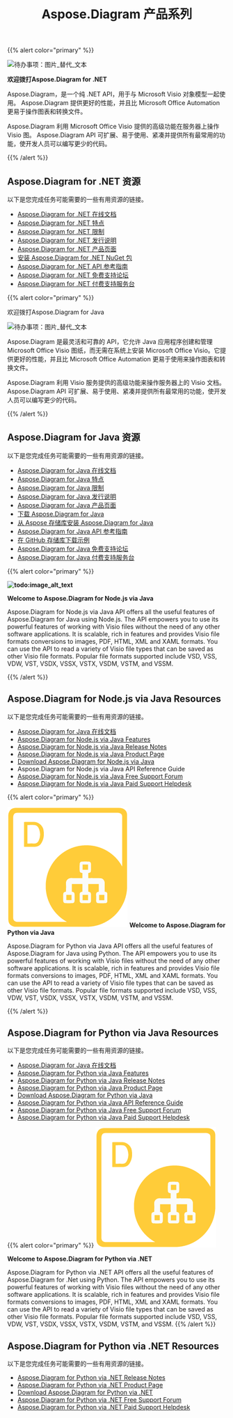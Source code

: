 ﻿---
title: Aspose.Diagram 产品系列
type: docs
description: Aspose.Diagram provides Visio file formats conversions to images, PDF, HTML, XML and XAML formats. Popular file formats supported include VSD, VSS, VDW, VST, VSDX, VSSX, VSTX, VSDM, VSTM, and VSSM.
weight: 10
url: /zh/
---
{{% alert color="primary" %}} 

![待办事项：图片_替代_文本](home_1.png)

**欢迎拨打Aspose.Diagram for .NET**

Aspose.Diagram，是一个纯 .NET API，用于与 Microsoft Visio 对象模型一起使用。 Aspose.Diagram 提供更好的性能，并且比 Microsoft Office Automation 更易于操作图表和转换文件。

Aspose.Diagram 利用 Microsoft Office Visio 提供的高级功能在服务器上操作 Visio 图。 Aspose.Diagram API 可扩展、易于使用、紧凑并提供所有最常用的功能，使开发人员可以编写更少的代码。

{{% /alert %}} 
## **Aspose.Diagram for .NET 资源**
以下是您完成任务可能需要的一些有用资源的链接。

- [Aspose.Diagram for .NET 在线文档](/diagram/zh/net/)
- [Aspose.Diagram for .NET 特点](/diagram/zh/net/feature-list/)
- [Aspose.Diagram for .NET 限制](/diagram/zh/net/why-not-automation/)
- [Aspose.Diagram for .NET 发行说明](/diagram/zh/net/release-notes/)
- [Aspose.Diagram for .NET 产品页面](https://products.aspose.com/diagram/net/)
- [安装 Aspose.Diagram for .NET NuGet 包](https://www.nuget.org/packages/Aspose.Diagram/)
- [Aspose.Diagram for .NET API 参考指南](https://reference.aspose.com/diagram/net)
- [Aspose.Diagram for .NET 免费支持论坛](https://forum.aspose.com/c/diagram/17)
- [Aspose.Diagram for .NET 付费支持服务台](https://helpdesk.aspose.com/)

{{% alert color="primary" %}} 

欢迎拨打Aspose.Diagram for Java

![待办事项：图片_替代_文本](home_2.png)

Aspose.Diagram 是最灵活和可靠的 API，它允许 Java 应用程序创建和管理 Microsoft Office Visio 图纸，而无需在系统上安装 Microsoft Office Visio。它提供更好的性能，并且比 Microsoft Office Automation 更易于使用来操作图表和转换文件。

Aspose.Diagram 利用 Visio 服务提供的高级功能来操作服务器上的 Visio 文档。 Aspose.Diagram API 可扩展、易于使用、紧凑并提供所有最常用的功能，使开发人员可以编写更少的代码。

{{% /alert %}} 
## **Aspose.Diagram for Java 资源**
以下是您完成任务可能需要的一些有用资源的链接。

- [Aspose.Diagram for Java 在线文档](/diagram/zh/java/)
- [Aspose.Diagram for Java 特点](/diagram/zh/java/feature-list/)
- [Aspose.Diagram for Java 限制](/diagram/zh/java/evaluate-aspose-diagram/)
- [Aspose.Diagram for Java 发行说明](/diagram/zh/java/release-notes/)
- [Aspose.Diagram for Java 产品页面](https://products.aspose.com/diagram/java/)
- [下载 Aspose.Diagram for Java](https://repository.aspose.com/webapp/#/artifacts/browse/tree/General/repo/com/aspose/aspose-diagram)
- [从 Aspose 存储库安装 Aspose.Diagram for Java](/diagram/zh/java/installation/)
- [Aspose.Diagram for Java API 参考指南](https://reference.aspose.com/diagram/java)
- [在 GitHub 存储库下载示例](https://github.com/aspose-diagram/Aspose.Diagram-for-Java)
- [Aspose.Diagram for Java 免费支持论坛](https://forum.aspose.com/c/diagram/17)
- [Aspose.Diagram for Java 付费支持服务台](https://helpdesk.aspose.com/)


{{% alert color="primary" %}} 

**![todo:image_alt_text](home_3.png)**

**Welcome to Aspose.Diagram for Node.js via Java**

Aspose.Diagram for Node.js via Java API offers all the useful features of Aspose.Diagram for Java using Node.js. The API empowers you to use its powerful features of working with Visio files without the need of any other software applications. It is scalable, rich in features and provides Visio file formats conversions to images, PDF, HTML, XML and XAML formats. You can use the API to read a variety of Visio file types that can be saved as other Visio file formats. Popular file formats supported include VSD, VSS, VDW, VST, VSDX, VSSX, VSTX, VSDM, VSTM, and VSSM.

{{% /alert %}} 
## **Aspose.Diagram for Node.js via Java Resources**
以下是您完成任务可能需要的一些有用资源的链接。

- [Aspose.Diagram for Java 在线文档](/diagram/zh/nodejsjava/)
- [Aspose.Diagram for Node.js via Java Features](/diagram/zh/java/aspose-diagram-for-node-js-via-java-features/)
- [Aspose.Diagram for Node.js via Java Release Notes](/diagram/zh/java/release-notes/)
- [Aspose.Diagram for Node.js via Java Product Page](https://products.aspose.com/diagram/nodejs-java/)
- [Download Aspose.Diagram for Node.js via Java](https://downloads.aspose.com/diagram/nodejs)
- Aspose.Diagram for Node.js via Java API Reference Guide
- [Aspose.Diagram for Node.js via Java Free Support Forum](https://forum.aspose.com/c/diagram/17)
- [Aspose.Diagram for Node.js via Java Paid Support Helpdesk](https://helpdesk.aspose.com/)

{{% alert color="primary" %}} 

**![todo:image_alt_text](home_4.png)**
**Welcome to Aspose.Diagram for Python via Java**

Aspose.Diagram for Python via Java API offers all the useful features of Aspose.Diagram for Java using Python. The API empowers you to use its powerful features of working with Visio files without the need of any other software applications. It is scalable, rich in features and provides Visio file formats conversions to images, PDF, HTML, XML and XAML formats. You can use the API to read a variety of Visio file types that can be saved as other Visio file formats. Popular file formats supported include VSD, VSS, VDW, VST, VSDX, VSSX, VSTX, VSDM, VSTM, and VSSM.

{{% /alert %}} 
## **Aspose.Diagram for Python via Java Resources**
以下是您完成任务可能需要的一些有用资源的链接。

- [Aspose.Diagram for Java 在线文档](/diagram/zh/pythonjava/)
- [Aspose.Diagram for Python via Java Features](/diagram/zh/java/feature-list/)
- [Aspose.Diagram for Python via Java Release Notes](/diagram/zh/java/aspose-diagram-for-python-via-java/)
- [Aspose.Diagram for Python via Java Product Page](https://products.aspose.com/diagram/python-java/)
- [Download Aspose.Diagram for Python via Java](https://downloads.aspose.com/diagram/python)
- [Aspose.Diagram for Python via Java API Reference Guide](https://reference.aspose.com/diagram/python)
- [Aspose.Diagram for Python via Java Free Support Forum](https://forum.aspose.com/c/diagram/17)
- [Aspose.Diagram for Python via Java Paid Support Helpdesk](https://helpdesk.aspose.com/)

{{% alert color="primary" %}}
**![Aspose.Diagram for Python via .NET Product Logo](home_4.png)**

**Welcome to Aspose.Diagram for Python via .NET**

Aspose.Diagram for Python via .NET API offers all the useful features of Aspose.Diagram for .Net using Python. The API empowers you to use its powerful features of working with Visio files without the need of any other software applications. It is scalable, rich in features and provides Visio file formats conversions to images, PDF, HTML, XML and XAML formats. You can use the API to read a variety of Visio file types that can be saved as other Visio file formats. Popular file formats supported include VSD, VSS, VDW, VST, VSDX, VSSX, VSTX, VSDM, VSTM, and VSSM.
{{% /alert %}}

## **Aspose.Diagram for Python via .NET Resources**

以下是您完成任务可能需要的一些有用资源的链接。

- [Aspose.Diagram for Python via .NET Release Notes](/diagram/zh/pythonnet/release-notes/)
- [Aspose.Diagram for Python via .NET Product Page](https://products.aspose.com/diagram/python-net/)
- [Download Aspose.Diagram for Python via .NET](https://downloads.aspose.com/diagram/python-net)
- [Aspose.Diagram for Python via .NET Free Support Forum](https://forum.aspose.com/c/diagram/17)
- [Aspose.Diagram for Python via .NET Paid Support Helpdesk](https://helpdesk.aspose.com/)

